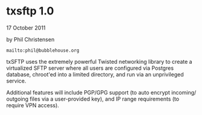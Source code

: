 txsftp 1.0
===========

17 October 2011

by Phil Christensen

`mailto:phil@bubblehouse.org`

txSFTP uses the extremely powerful Twisted networking library to create a
virtualized SFTP server where all users are configured via Postgres database,
chroot'ed into a limited directory, and run via an unprivileged service.

Additional features will include PGP/GPG support (to auto encrypt incoming/
outgoing files via a user-provided key), and IP range requirements (to require
VPN access).